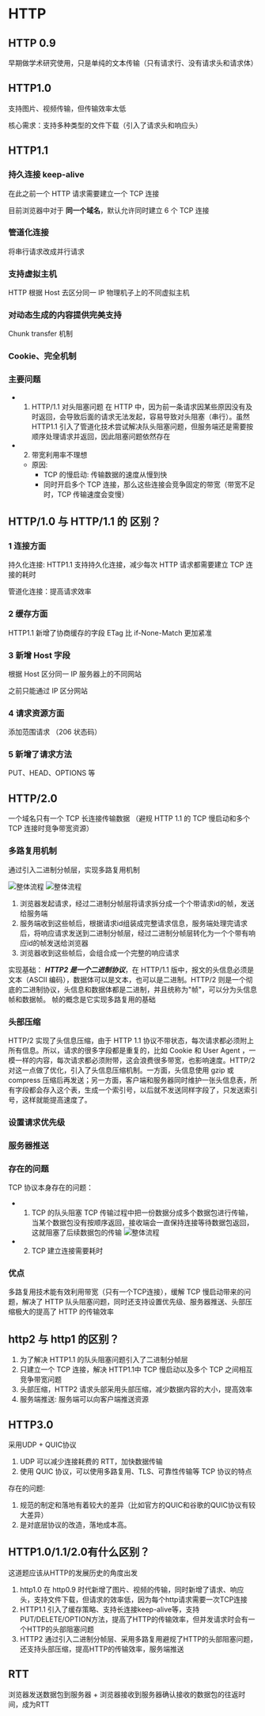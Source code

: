 # HTTP

## HTTP 0.9

早期做学术研究使用，只是单纯的文本传输（只有请求行、没有请求头和请求体）

## HTTP1.0

支持图片、视频传输，但传输效率太低

核心需求：支持多种类型的文件下载（引入了请求头和响应头）

## HTTP1.1

### 持久连接 keep-alive

在此之前一个 HTTP 请求需要建立一个 TCP 连接

目前浏览器中对于 **同一个域名**，默认允许同时建立 6 个 TCP 连接

### 管道化连接

将串行请求改成并行请求

### 支持虚拟主机

HTTP 根据 Host 去区分同一 IP 物理机子上的不同虚拟主机

### 对动态生成的内容提供完美支持

Chunk transfer 机制

### Cookie、完全机制

### 主要问题
- 1. HTTP/1.1 对头阻塞问题
  在 HTTP 中，因为前一条请求因某些原因没有及时返回，会导致后面的请求无法发起，容易导致对头阻塞（串行）。虽然 HTTP1.1 引入了管道化技术尝试解决队头阻塞问题，但服务端还是需要按顺序处理请求并返回，因此阻塞问题依然存在
- 2. 带宽利用率不理想
  - 原因:
    - TCP 的慢启动: 传输数据的速度从慢到快
    - 同时开启多个 TCP 连接，那么这些连接会竞争固定的带宽（带宽不足时，TCP 传输速度会变慢）


## HTTP/1.0 与 HTTP/1.1 的 区别？

### 1 连接方面

持久化连接: HTTP1.1 支持持久化连接，减少每次 HTTP 请求都需要建立 TCP 连接的耗时

管道化连接：提高请求效率

### 2 缓存方面

HTTP1.1 新增了协商缓存的字段 ETag 比 if-None-Match 更加紧准

### 3 新增 Host 字段

根据 Host 区分同一 IP 服务器上的不同网站

之前只能通过 IP 区分网站

### 4 请求资源方面
添加范围请求 （206 状态码）

### 5 新增了请求方法

PUT、HEAD、OPTIONS 等

## HTTP/2.0

一个域名只有一个 TCP 长连接传输数据 （避规 HTTP 1.1 的 TCP 慢启动和多个 TCP 连接时竞争带宽资源）

### 多路复用机制

通过引入二进制分帧层，实现多路复用机制

![整体流程](./../../public/assets/网络/5.jpg)
![整体流程](./../../public/assets/网络/6.jpg)

1. 浏览器发起请求，经过二进制分帧层将请求拆分成一个个带请求id的帧，发送给服务端
2. 服务端收到这些帧后，根据请求id组装成完整请求信息，服务端处理完请求后，将响应请求发送到二进制分帧层，经过二进制分帧层转化为一个个带有响应id的帧发送给浏览器
3. 浏览器收到这些帧后，会组合成一个完整的响应请求

实现基础：
***HTTP2 是一个二进制协议***，在 HTTP/1.1 版中，报文的头信息必须是文本（ASCII 编码），数据体可以是文本，也可以是二进制。HTTP/2 则是一个彻底的二进制协议，头信息和数据体都是二进制，并且统称为"帧"，可以分为头信息帧和数据帧。 帧的概念是它实现多路复用的基础

### 头部压缩
HTTP/2 实现了头信息压缩，由于 HTTP 1.1 协议不带状态，每次请求都必须附上所有信息。所以，请求的很多字段都是重复的，比如 Cookie 和 User Agent ，一模一样的内容，每次请求都必须附带，这会浪费很多带宽，也影响速度。HTTP/2 对这一点做了优化，引入了头信息压缩机制。一方面，头信息使用 gzip 或 compress 压缩后再发送；另一方面，客户端和服务器同时维护一张头信息表，所有字段都会存入这个表，生成一个索引号，以后就不发送同样字段了，只发送索引号，这样就能提高速度了。

### 设置请求优先级

### 服务器推送

### 存在的问题

TCP 协议本身存在的问题：
- 1. TCP 的队头阻塞
  TCP 传输过程中把一份数据分成多个数据包进行传输，当某个数据包没有按顺序返回，接收端会一直保持连接等待数据包返回，这就阻塞了后续数据包的传输
  ![整体流程](./../../public/assets/网络/7.jpg)
- 2. TCP 建立连接需要耗时

### 优点
多路复用技术能有效利用带宽（只有一个TCP连接），缓解 TCP 慢启动带来的问题，解决了 HTTP 队头阻塞问题，同时还支持设置优先级、服务器推送、头部压缩极大的提高了 HTTP 的传输效率
  

## http2 与 http1 的区别？

1. 为了解决 HTTP1.1 的队头阻塞问题引入了二进制分帧层
2. 只建立一个 TCP 连接，解决 HTTP1.1中 TCP 慢启动以及多个 TCP 之间相互竞争带宽问题
3. 头部压缩，HTTP2 请求头部采用头部压缩，减少数据内容的大小，提高效率
4. 服务端推送: 服务端可以向客户端推送资源

## HTTP3.0
采用UDP + QUIC协议

1. UDP 可以减少连接耗费的 RTT，加快数据传输
2. 使用 QUIC 协议，可以使用多路复用、TLS、可靠性传输等 TCP 协议的特点

存在的问题:
1. 规范的制定和落地有着较大的差异（比如官方的QUIC和谷歌的QUIC协议有较大差异）
2. 是对底层协议的改造，落地成本高。

## HTTP1.0/1.1/2.0有什么区别？
这道题应该从HTTP的发展历史的角度出发

1. http1.0 在 http0.9 时代新增了图片、视频的传输，同时新增了请求、响应头，支持文件下载，但请求的效率低，因为每个http请求需要一次TCP连接
2. HTTP1.1 引入了缓存策略、支持长连接keep-alive等，支持PUT/DELETE/OPTION方法，提高了HTTP的传输效率，但并发请求时会有一个HTTP的头部阻塞问题
3. HTTP2 通过引入二进制分帧层、采用多路复用避规了HTTP的头部阻塞问题，还支持头部压缩，提高HTTP的传输效率，服务端推送


## RTT
浏览器发送数据包到服务器 + 浏览器接收到服务器确认接收的数据包的往返时间，成为RTT